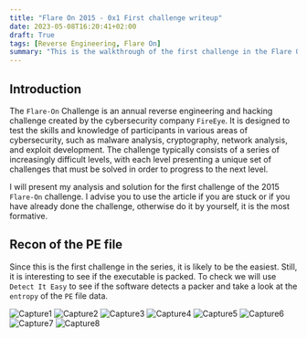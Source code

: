 ```yaml
---
title: "Flare On 2015 - 0x1 First challenge writeup"
date: 2023-05-08T16:20:41+02:00
draft: True
tags: [Reverse Engineering, Flare On]
summary: "This is the walkthrough of the first challenge in the Flare On 2015 series, how to solve the challenge using IDA Pro and Python."
---
```


## Introduction

The `Flare-On` Challenge is an annual reverse engineering and hacking challenge created by the cybersecurity company `FireEye`. It is designed to test the skills and knowledge of participants in various areas of cybersecurity, such as malware analysis, cryptography, network analysis, and exploit development. The challenge typically consists of a series of increasingly difficult levels, with each level presenting a unique set of challenges that must be solved in order to progress to the next level.

I will present my analysis and solution for the first challenge of the 2015 `Flare-On` challenge. I advise you to use the article if you are stuck or if you have already done the challenge, otherwise do it by yourself, it is the most formative. 

## Recon of the PE file

Since this is the first challenge in the series, it is likely to be the easiest. Still, it is interesting to see if the executable is packed. To check we will use `Detect It Easy` to see if the software detects a packer and take a look at the `entropy` of the `PE` file data.

![Capture1](https://github.com/adamhlt/adamhlt.github.io/assets/48086737/058f27a3-dbac-4408-8995-e7ee12d695e5)
![Capture2](https://github.com/adamhlt/adamhlt.github.io/assets/48086737/68f6a919-991c-48e4-94d6-63dd7acbcf64)
![Capture3](https://github.com/adamhlt/adamhlt.github.io/assets/48086737/6e24771c-44ca-4106-95e4-b5e95d011567)
![Capture4](https://github.com/adamhlt/adamhlt.github.io/assets/48086737/2ed375ef-ee89-430f-858b-3b6e132f4b85)
![Capture5](https://github.com/adamhlt/adamhlt.github.io/assets/48086737/0a7ef483-2503-4d8b-b050-840595a989df)
![Capture6](https://github.com/adamhlt/adamhlt.github.io/assets/48086737/c37f5bf8-486a-47c3-aef8-6156219eeba9)
![Capture7](https://github.com/adamhlt/adamhlt.github.io/assets/48086737/34507c69-d3d8-4265-a15d-5140206f653a)
![Capture8](https://github.com/adamhlt/adamhlt.github.io/assets/48086737/54fbd4ab-ff03-4d80-b168-c7509765ade5)
